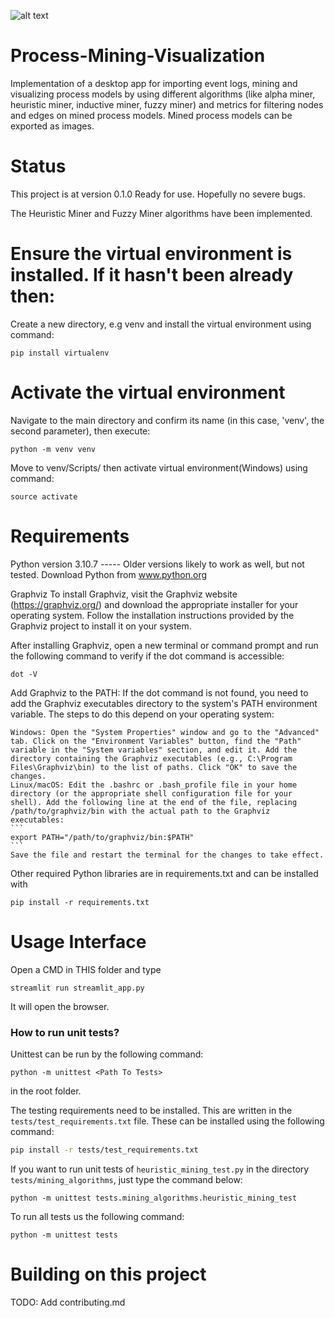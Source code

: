 ![alt text](https://github.com/MLUX-University-of-Vienna/ProcessMiningVisualization_WS23/blob/master/VisuPM.jpg?raw=true)

# Process-Mining-Visualization
Implementation of a desktop app for importing event logs, mining and visualizing process models by using different algorithms (like alpha miner, heuristic miner, inductive miner, fuzzy miner) and metrics for filtering nodes and edges on mined process models. Mined process models can be exported as images.

# Status
This project is at version 0.1.0
Ready for use. Hopefully no severe bugs.

The Heuristic Miner and Fuzzy Miner algorithms have been implemented.

# Ensure the virtual environment is installed. If it hasn't been already then:
Create a new directory, e.g venv and install the virtual environment using command:
```
pip install virtualenv
```

# Activate the virtual environment
Navigate to the main directory and confirm its name (in this case, 'venv', the second parameter), then execute:
```
python -m venv venv
```

Move to venv/Scripts/ then activate virtual environment(Windows) using command: 
```
source activate
```

# Requirements
Python version 3.10.7 ----- Older versions likely to work as well, but not tested.
Download Python from www.python.org

Graphviz
To install Graphviz, visit the Graphviz website (https://graphviz.org/) and download the appropriate installer for your operating system. Follow the installation instructions provided by the Graphviz project to install it on your system.

After installing Graphviz, open a new terminal or command prompt and run the following command to verify if the dot command is accessible:
```
dot -V
```
Add Graphviz to the PATH: If the dot command is not found, you need to add the Graphviz executables directory to the system's PATH environment variable. The steps to do this depend on your operating system:

    Windows: Open the "System Properties" window and go to the "Advanced" tab. Click on the "Environment Variables" button, find the "Path" variable in the "System variables" section, and edit it. Add the directory containing the Graphviz executables (e.g., C:\Program Files\Graphviz\bin) to the list of paths. Click "OK" to save the changes.
    Linux/macOS: Edit the .bashrc or .bash_profile file in your home directory (or the appropriate shell configuration file for your shell). Add the following line at the end of the file, replacing /path/to/graphviz/bin with the actual path to the Graphviz executables:
    ```
    export PATH="/path/to/graphviz/bin:$PATH"
    ```
    Save the file and restart the terminal for the changes to take effect.

Other required Python libraries are in requirements.txt and can be installed with
```
pip install -r requirements.txt
```

# Usage Interface
Open a CMD in THIS folder and type 
```
streamlit run streamlit_app.py
```

It will open the browser.

### How to run unit tests?

Unittest can be run by the following command:
```
python -m unittest <Path To Tests>
```

in the root folder.

The testing requirements need to be installed. This are written in the `tests/test_requirements.txt` file.
These can be installed using the following command:

```bash
pip install -r tests/test_requirements.txt
```

If you want to run unit tests of `heuristic_mining_test.py` in the directory `tests/mining_algorithms`, just type the command below:

```
python -m unittest tests.mining_algorithms.heuristic_mining_test
```

To run all tests us the following command:
```
python -m unittest tests
```

# Building on this project
TODO: Add contributing.md
